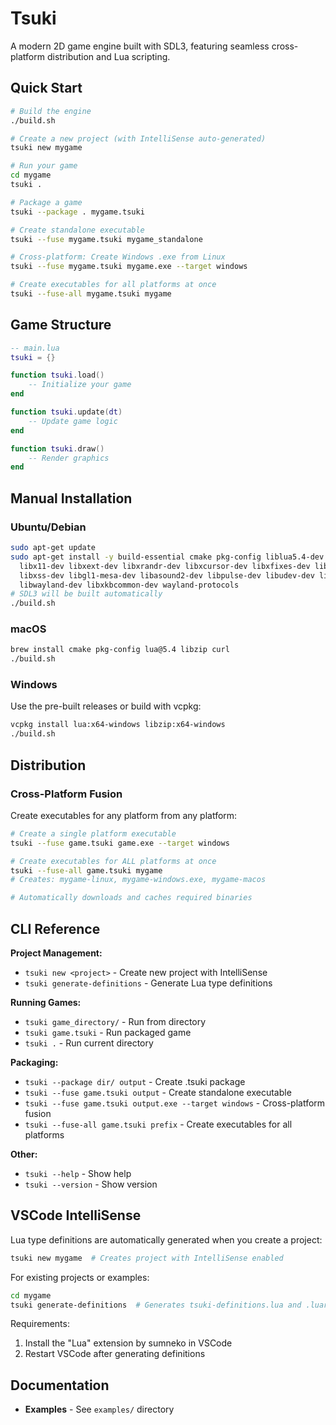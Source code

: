 # Tsuki

A modern 2D game engine built with SDL3, featuring seamless cross-platform distribution and Lua scripting.

## Quick Start

```bash
# Build the engine
./build.sh

# Create a new project (with IntelliSense auto-generated)
tsuki new mygame

# Run your game
cd mygame
tsuki .

# Package a game
tsuki --package . mygame.tsuki

# Create standalone executable
tsuki --fuse mygame.tsuki mygame_standalone

# Cross-platform: Create Windows .exe from Linux
tsuki --fuse mygame.tsuki mygame.exe --target windows

# Create executables for all platforms at once
tsuki --fuse-all mygame.tsuki mygame
```

## Game Structure


```lua
-- main.lua
tsuki = {}

function tsuki.load()
    -- Initialize your game
end

function tsuki.update(dt)
    -- Update game logic
end

function tsuki.draw()
    -- Render graphics
end
```

## Manual Installation

### Ubuntu/Debian
```bash
sudo apt-get update
sudo apt-get install -y build-essential cmake pkg-config liblua5.4-dev libzip-dev curl \
  libx11-dev libxext-dev libxrandr-dev libxcursor-dev libxfixes-dev libxi-dev \
  libxss-dev libgl1-mesa-dev libasound2-dev libpulse-dev libudev-dev libdbus-1-dev \
  libwayland-dev libxkbcommon-dev wayland-protocols
# SDL3 will be built automatically
./build.sh
```

### macOS
```bash
brew install cmake pkg-config lua@5.4 libzip curl
./build.sh
```

### Windows
Use the pre-built releases or build with vcpkg:
```bash
vcpkg install lua:x64-windows libzip:x64-windows
./build.sh
```

## Distribution

### Cross-Platform Fusion
Create executables for any platform from any platform:
```bash
# Create a single platform executable
tsuki --fuse game.tsuki game.exe --target windows

# Create executables for ALL platforms at once
tsuki --fuse-all game.tsuki mygame
# Creates: mygame-linux, mygame-windows.exe, mygame-macos

# Automatically downloads and caches required binaries
```

## CLI Reference

**Project Management:**
- `tsuki new <project>` - Create new project with IntelliSense
- `tsuki generate-definitions` - Generate Lua type definitions

**Running Games:**
- `tsuki game_directory/` - Run from directory
- `tsuki game.tsuki` - Run packaged game
- `tsuki .` - Run current directory

**Packaging:**
- `tsuki --package dir/ output` - Create .tsuki package
- `tsuki --fuse game.tsuki output` - Create standalone executable
- `tsuki --fuse game.tsuki output.exe --target windows` - Cross-platform fusion
- `tsuki --fuse-all game.tsuki prefix` - Create executables for all platforms

**Other:**
- `tsuki --help` - Show help
- `tsuki --version` - Show version

## VSCode IntelliSense

Lua type definitions are automatically generated when you create a project:

```bash
tsuki new mygame  # Creates project with IntelliSense enabled
```

For existing projects or examples:

```bash
cd mygame
tsuki generate-definitions  # Generates tsuki-definitions.lua and .luarc.json
```

Requirements:
1. Install the "Lua" extension by sumneko in VSCode
2. Restart VSCode after generating definitions

## Documentation

- **Examples** - See `examples/` directory